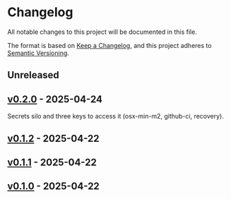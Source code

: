# Changelog

All notable changes to this project will be documented in this file.

The format is based on [Keep a Changelog](https://keepachangelog.com/en/1.0.0/),
and this project adheres to [Semantic Versioning](https://semver.org/spec/v2.0.0.html).

## Unreleased

## [v0.2.0](https://github.com/mingaleg/mingaleg_lib/releases/tag/v0.2.0) - 2025-04-24
Secrets silo and three keys to access it (osx-min-m2, github-ci, recovery).

## [v0.1.2](https://github.com/mingaleg/mingaleg_lib/releases/tag/v0.1.2) - 2025-04-22

## [v0.1.1](https://github.com/mingaleg/mingaleg_lib/releases/tag/v0.1.1) - 2025-04-22

## [v0.1.0](https://github.com/mingaleg/mingaleg_lib/releases/tag/v0.1.0) - 2025-04-22
